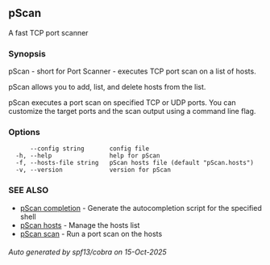 ## pScan

A fast TCP port scanner

### Synopsis

pScan - short for Port Scanner - executes TCP port scan
on a list of hosts.

pScan allows you to add, list, and delete hosts from the list.

pScan executes a port scan on specified TCP or UDP ports. You can customize the
target ports and the scan output using a command line flag.

### Options

```
      --config string       config file
  -h, --help                help for pScan
  -f, --hosts-file string   pScan hosts file (default "pScan.hosts")
  -v, --version             version for pScan
```

### SEE ALSO

* [pScan completion](pScan_completion.md)	 - Generate the autocompletion script for the specified shell
* [pScan hosts](pScan_hosts.md)	 - Manage the hosts list
* [pScan scan](pScan_scan.md)	 - Run a port scan on the hosts

###### Auto generated by spf13/cobra on 15-Oct-2025
